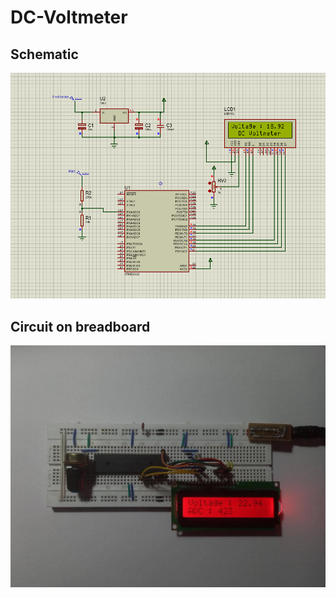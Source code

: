 # DC-Voltmeter
## Schematic
![Screenshot](schematic.PNG)

## Circuit on breadboard
![Screenshot](Breadboard%20circuit.PNG)
